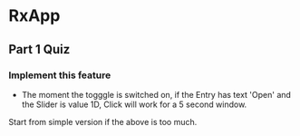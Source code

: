 # RxApp

## Part 1 Quiz

### Implement this feature
- The moment the togggle is switched on, if the Entry has text 'Open' and the Slider is value 1D, Click will work for a 5 second window.

Start from simple version if the above is too much.
